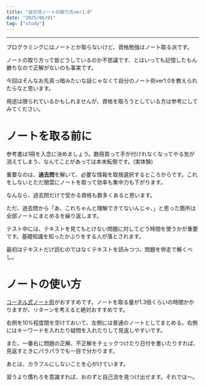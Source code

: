 ```yaml
---
title: "自分流ノートの取り方ver1.0"
date: "2025/06/01"
tag: ["study"]
---
```

___

プログラミングにはノートとか取らないけど、資格勉強はノート取る派です。

ノートの取り方って皆どうしているのか不思議です、とはいっても記憶したもん勝ちなので正解がないのも事実です。

今回はそんなお先真っ暗みたいな話じゃなくて自分のノート術ver1.0を教えられたらなと思います。

用途は限られているかもしれませんが、資格を取ろうとしている方は参考にしてみてください。

# ノートを取る前に

参考書は1冊を入念に決めましょう。数冊買って手が付けれなくなってやる気が消えてしまう、なんてことがあっては本末転倒です。(実体験)

重要なのは、**過去問**を解いて、必要な情報を取捨選択するところからです。これをしないとただ闇雲にノートを取って効率も集中力も下がります。

なんなら、過去問だけで受かる資格も数多くあると思います。

ただ、過去問から「あ、これちゃんと理解できてないんじゃ、」と思った箇所は全部ノートにまとめるを繰り返します。

テスト中には、テキストを見てもとけない問題に対してどう時間を使うかが重要です。基礎知識を知ったかぶりをする人が落とされます。

最初はテキストだけ読むのではなくテキストを読みつつ、問題を併走で解くべし。

# ノートの使い方

<span style="color: purple">[コーネル式ノート術](https://studyhacker.net/cornell-exam)</span>がおすすめです。ノートを取る量が1.3倍くらいの時間かかりますが、リターンを考えると絶対おすすめです。

右側を10%程度間を空けておいて、左側には普通のノートとしてまとめる。右側にはキーワードを入れたり疑問を入れたりして見返しやすいです。

また、一番右に問題の正解、不正解をチェックつけたり日付を書いたりすれば、見返すときにパラパラでも一目で分かります。

あとは、カラフルにしないことを心がけています。

習うより慣れろを意識すれば、おのずと自己流を見つけ出せます。それでは～。